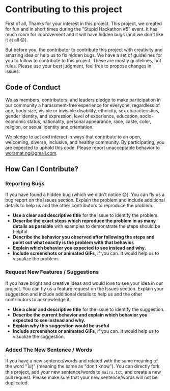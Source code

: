 # Contributing to this project

First of all,
Thanks for your interest in this project. This project, we created for fun and in short times during the "Stupid Hackathon #5" event.
It has much room for improvement and it will have hidden bugs (and we don't like it at all 😞).

But before you, the contributor to contribute this project with creativity and amazing idea or help us to fix hidden bugs.
We have a set of guidelines for you to follow to contribute to this project. These are mostly guidelines, not rules.
Please use your best judgment, feel free to propose changes in issues.


## Code of Conduct

We as members, contributors, and leaders pledge to make participation in our community a harassment-free experience for everyone, 
regardless of age, body size, visible or invisible disability, ethnicity, sex characteristics, gender identity, and expression, 
level of experience, education, socio-economic status, nationality, personal appearance, race, caste, color, religion, or sexual identity and orientation.

We pledge to act and interact in ways that contribute to an open, welcoming,
diverse, inclusive, and healthy community. By participating, you are expected to uphold this code.
Please report unacceptable behavior to [woramat.ng@gmail.com](mailto:woramat.ng@gmail.com).


## How Can I Contribute?

### Reporting Bugs
If you have found a hidden bug (which we didn't notice 😞). You can fly us a bug report on the Issues section.
Explain the problem and include additional details to help us and the other contributors to reproduce the problem.
- **Use a clear and descriptive title** for the issue to identify the problem.
- **Describe the exact steps which reproduce the problem in as many details as possible** with examples to demonstrate the steps should be helpful.
- **Describe the behavior you observed after following the steps and point out what exactly is the problem with that behavior.**
- **Explain which behavior you expected to see instead and why.**
- **Include screenshots or animated GIFs**, if you can. It would help us to visualize the problem.


### Request New Features / Suggestions
If you have bright and creative ideas and would love to see your idea in our project. You can fly us a feature request on the Issues section.
Explain your suggestion and include additional details to help us and the other contributors to acknowledge it.
- **Use a clear and descriptive title** for the issue to identify the suggestion.
- **Describe the current behavior and explain which behavior you expected to see instead and why.**
- **Explain why this suggestion would be useful**
- **Include screenshots or animated GIFs**, if you can. It would help us to visualize the suggestion.


### Added The New Sentence / Words
If you have a new sentence/words and related with the same meaning of the word "ไม่รู้" (meaning the same as "don't know").
You can directly fork this project, add your new sentence/words to `mairu.txt`, and create a new pull request.
Please make sure that your new sentence/words will not be duplicated.
